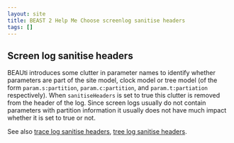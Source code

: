 ```yaml
---
layout: site
title: BEAST 2 Help Me Choose screenlog sanitise headers
tags: []
---
```


## Screen log sanitise headers


BEAUti introduces some clutter in parameter names to identify whether parameters are part of the site model, clock model or tree model (of the form `param.s:partition`, `param.c:partition`, and `param.t:partiation` respectively).
When `sanitiseHeaders` is set to true this clutter is removed from the header of the log.
Since screen logs usually do not contain parameters with partition information it usually does not have much impact whether it is set to true or not.

See also [trace log sanitise headers](../tracelog/sanitiseHeaders/), [tree log sanitise headers](../treelog/sanitiseHeaders/).